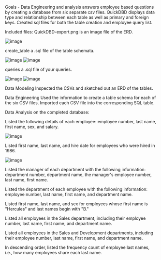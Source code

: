 Goals - Data Engineering and analysis answers employee based questions by creating a database from six separate csv files. QuickDBD displays data type and relationship between each table as well as primary and foreign keys. Created sql files for both the table creation and employee query list. 

Included files:
QuickDBD-export.png is an image file of the ERD.

![image](https://user-images.githubusercontent.com/85321602/158691280-cb7e6a2f-ad38-4e04-ab5b-2fb4da0a95cf.png)

create_table a .sql file of the table schemata.

![image](https://user-images.githubusercontent.com/85321602/158691801-a1f93918-e7fe-4d22-bda7-d29a3dfee6a9.png)
![image](https://user-images.githubusercontent.com/85321602/158692104-0d4bf86e-8d51-4f6c-b5a3-cd0f94c71d95.png)

queries a .sql file of your queries.

![image](https://user-images.githubusercontent.com/85321602/158692282-e1e17210-2480-401f-9057-1cf9b6470be4.png)
![image](https://user-images.githubusercontent.com/85321602/158692436-76d81891-b7de-408e-a381-8d75ad1b4c9c.png)

Data Modeling
Inspected the CSVs and sketched out an ERD of the tables. 

Data Engineering
Used the information to create a table schema for each of the six CSV files. 
Imported each CSV file into the corresponding SQL table.

Data Analysis on the completed database:

Listed the following details of each employee: employee number, last name, first name, sex, and salary.

![image](https://user-images.githubusercontent.com/85321602/158701429-a2c51f92-ccde-4c99-ad46-4ca27669a1ba.png)

Listed first name, last name, and hire date for employees who were hired in 1986.

![image](https://user-images.githubusercontent.com/85321602/158701621-49a6ea0e-6cc7-461e-b594-96d662dcd602.png)

Listed the manager of each department with the following information: department number, department name, the manager's employee number, last name, first name.

Listed the department of each employee with the following information: employee number, last name, first name, and department name.

Listed first name, last name, and sex for employees whose first name is "Hercules" and last names begin with "B."

Listed all employees in the Sales department, including their employee number, last name, first name, and department name.

Listed all employees in the Sales and Development departments, including their employee number, last name, first name, and department name.

In descending order, listed the frequency count of employee last names, i.e., how many employees share each last name.


